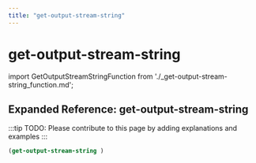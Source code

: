 ```yaml
---
title: "get-output-stream-string"
---
```


# get-output-stream-string

import GetOutputStreamStringFunction from './_get-output-stream-string_function.md';

<GetOutputStreamStringFunction />

## Expanded Reference: get-output-stream-string

:::tip
TODO: Please contribute to this page by adding explanations and examples
:::

```lisp
(get-output-stream-string )
```

